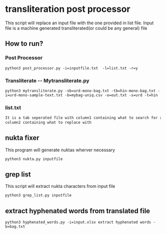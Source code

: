 
# transliteration post processor
This script will replace an input file with the one provided in list file.
Input file is a machine generated transliterated(or could be any general) file

## How to run?

### Post Processor
    python3 post_processor.py -i=inputfile.txt  -l=list.txt -r=y

### Transliterate -- Mytransliterate.py
	python3 mytransliterate.py -sb=urd-mono-bag.txt -tb=hin-mono-bag.txt -i=urd-mono-sample-text.txt -b=mybag-uniq.csv -o=out.txt -s=urd -t=hin

### list.txt
```bash
It is a tab seperated file with column1 containing what to search for and 
column2 containing what to replace with
```

## nukta fixer
This program will generate nuktas wherver necessary
```bash
python3 nukta.py inputfile
```
## grep list

This script will extract nukta characters from input file

```bash
python3 grep_list.py inputfile
```

## extract hyphenated words from translated file
```
python3 hyphenated_words.py -i=input.xlsx extract hyphenated words -b=bag.txt
```
